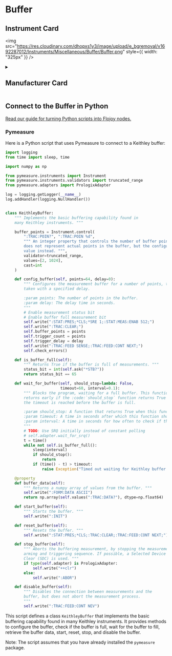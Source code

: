 
# Buffer

## Instrument Card

<div className="flex">

<div>



</div>

<img src="https://res.cloudinary.com/dhopxs1y3/image/upload/e_bgremoval/v1692287012/Instruments/Miscellaneous/Buffer/Buffer.png" style={{ width: "325px" }} />

</div>

>

<details>
<summary><h2>Manufacturer Card</h2></summary>

<img src="https://res.cloudinary.com/dhopxs1y3/image/upload/v1692126010/Instruments/Vendor%20Logos/Keithley.png" style={{ width: "100%", objectFit: "cover" }} />

Keithley Instruments is a measurement and instrument company headquartered in Solon, Ohio, that develops, manufactures, markets, and sells data acquisition products, as well as complete systems for high-volume production and assembly testing. <a href="https://www.tek.com/en">Website</a>.

<ul>
  <li>Headquarters: Cleveland, Ohio, United States</li>
  <li>Yearly Revenue (millions, USD): 110.6</li>
</ul>
</details>

## Connect to the Buffer in Python

[Read our guide for turning Python scripts into Flojoy nodes.](https://docs.flojoy.ai/custom-nodes/creating-custom-node/)

### Pymeasure

Here is a Python script that uses Pymeasure to connect to a Keithley buffer:

```python
import logging
from time import sleep, time

import numpy as np

from pymeasure.instruments import Instrument
from pymeasure.instruments.validators import truncated_range
from pymeasure.adapters import PrologixAdapter

log = logging.getLogger(__name__)
log.addHandler(logging.NullHandler())


class KeithleyBuffer:
    """ Implements the basic buffering capability found in
    many Keithley instruments. """

    buffer_points = Instrument.control(
        ":TRAC:POIN?", ":TRAC:POIN %d",
        """ An integer property that controls the number of buffer points. This
        does not represent actual points in the buffer, but the configuration
        value instead. """,
        validator=truncated_range,
        values=[2, 1024],
        cast=int
    )

    def config_buffer(self, points=64, delay=0):
        """ Configures the measurement buffer for a number of points, to be
        taken with a specified delay.

        :param points: The number of points in the buffer.
        :param delay: The delay time in seconds.
        """
        # Enable measurement status bit
        # Enable buffer full measurement bit
        self.write(":STAT:PRES;*CLS;*SRE 1;:STAT:MEAS:ENAB 512;")
        self.write(":TRAC:CLEAR;")
        self.buffer_points = points
        self.trigger_count = points
        self.trigger_delay = delay
        self.write(":TRAC:FEED SENSE;:TRAC:FEED:CONT NEXT;")
        self.check_errors()

    def is_buffer_full(self):
        """ Returns True if the buffer is full of measurements. """
        status_bit = int(self.ask("*STB?"))
        return status_bit == 65

    def wait_for_buffer(self, should_stop=lambda: False,
                        timeout=60, interval=0.1):
        """ Blocks the program, waiting for a full buffer. This function
        returns early if the :code:`should_stop` function returns True or
        the timeout is reached before the buffer is full.

        :param should_stop: A function that returns True when this function should return early
        :param timeout: A time in seconds after which this function should return early
        :param interval: A time in seconds for how often to check if the buffer is full
        """
        # TODO: Use SRQ initially instead of constant polling
        # self.adapter.wait_for_srq()
        t = time()
        while not self.is_buffer_full():
            sleep(interval)
            if should_stop():
                return
            if (time() - t) > timeout:
                raise Exception("Timed out waiting for Keithley buffer to fill.")

    @property
    def buffer_data(self):
        """ Returns a numpy array of values from the buffer. """
        self.write(":FORM:DATA ASCII")
        return np.array(self.values(":TRAC:DATA?"), dtype=np.float64)

    def start_buffer(self):
        """ Starts the buffer. """
        self.write(":INIT")

    def reset_buffer(self):
        """ Resets the buffer. """
        self.write(":STAT:PRES;*CLS;:TRAC:CLEAR;:TRAC:FEED:CONT NEXT;")

    def stop_buffer(self):
        """ Aborts the buffering measurement, by stopping the measurement
        arming and triggering sequence. If possible, a Selected Device
        Clear (SDC) is used. """
        if type(self.adapter) is PrologixAdapter:
            self.write("++clr")
        else:
            self.write(":ABOR")

    def disable_buffer(self):
        """ Disables the connection between measurements and the
        buffer, but does not abort the measurement process.
        """
        self.write(":TRAC:FEED:CONT NEV")
```

This script defines a class `KeithleyBuffer` that implements the basic buffering capability found in many Keithley instruments. It provides methods to configure the buffer, check if the buffer is full, wait for the buffer to fill, retrieve the buffer data, start, reset, stop, and disable the buffer.

Note: The script assumes that you have already installed the `pymeasure` package.


